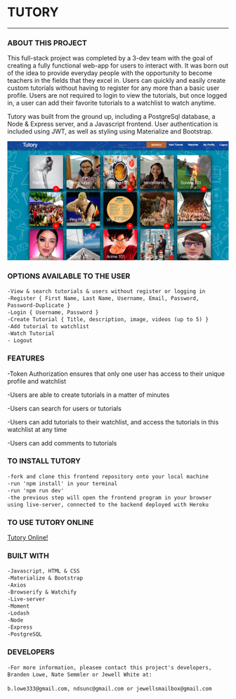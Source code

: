 # TUTORY
------------------------------

### ABOUT THIS PROJECT
This full-stack project was completed by a 3-dev team with the goal of creating a fully functional web-app for users to interact with. It was born out of the idea to provide everyday people with the opportunity to become teachers in the fields that they excel in. Users can quickly and easily create custom tutorials without having to register for any more than a basic user profile. Users are not required to login to view the tutorials, but once logged in, a user can add their favorite tutorials to a watchlist to watch anytime. 

Tutory was built from the ground up, including a PostgreSql database, a Node & Express server, and a Javascript frontend. User authentication is included using JWT, as well as styling using Materialize and Bootstrap. 

<img src ="./style/ScreenshotTutory.png">


### OPTIONS AVAILABLE TO THE USER

    -View & search tutorials & users without register or logging in
    -Register { First Name, Last Name, Username, Email, Password, Password-Duplicate }
    -Login { Username, Password }
    -Create Tutorial { Title, description, image, videos (up to 5) }
    -Add tutorial to watchlist
    -Watch Tutorial
    - Logout  

### FEATURES

-Token Authorization ensures that only one user has access to their unique profile and watchlist

-Users are able to create tutorials in a matter of minutes

-Users can search for users or tutorials

-Users can add tutorials to their watchlist, and access the tutorials in this watchlist at any time

-Users can add comments to tutorials


### TO INSTALL TUTORY

    -fork and clone this frontend repository onto your local machine
    -run 'npm install' in your terminal
    -run 'npm run dev'
    -the previous step will open the frontend program in your browser using live-server, connected to the backend deployed with Heroku


### TO USE TUTORY ONLINE

<a href="">Tutory Online!</a>

### BUILT WITH

    -Javascript, HTML & CSS
    -Materialize & Bootstrap
    -Axios
    -Browserify & Watchify
    -Live-server 
    -Moment
    -Lodash
    -Node
    -Express
    -PostgreSQL


### DEVELOPERS

    -For more information, pleasee contact this project's developers, Branden Lowe, Nate Semmler or Jewell White at:   

    b.lowe333@gmail.com, ndsunc@gmail.com or jewellsmailbox@gmail.com 



